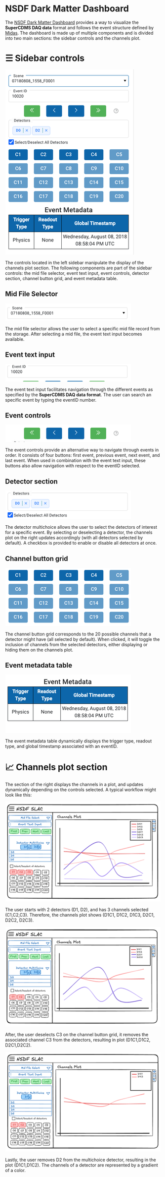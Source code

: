 # NSDF Dark Matter Dashboard

The [NSDF Dark Matter Dashboard](https://services.nationalsciencedatafabric.org/darkmatter) provides a way to visualize the **SuperCDMS DAQ data** format and follows the event structure defined by [Midas](https://daq00.triumf.ca/MidasWiki/index.php/Event_Structure). The dashboard is made up of multiple components and is divided into two main sections: the sidebar controls and the channels plot.

# ☰ Sidebar controls

![sidebar_controls](../assets/dashboard/leftsidebar.png)

The controls located in the left sidebar manipulate the display of the channels plot section. The following components are part of the sidebar controls: the mid file selector, event text input, event controls, detector section, channel button grid, and event metadata table.

## Mid File Selector

![mid_file_selector](../assets/dashboard/midfileselect_section.png)

The mid file selector allows the user to select a specific mid file record from the storage. After selecting a mid file, the event text input becomes available.

## Event text input

![event_text_input](../assets/dashboard/eventtextinput_section.png)

The event text input facilitates navigation through the different events as specified by the **SuperCDMS DAQ data format**. The user can search an specific event by typing the eventID number.

## Event controls

![event_controls](../assets/dashboard/eventcontrols_section.png)

The event controls provide an alternative way to navigate through events in order. It consists of four buttons: first event, previous event, next event, and last event. When used in combination with the event text input, these buttons also allow navigation with respect to the eventID selected.

## Detector section

![detectormultichoice](../assets/dashboard/multichoicedetectors_section.png)

The detector multichoice allows the user to select the detectors of interest for a specific event. By selecting or deselecting a detector, the channels plot on the right updates accordingly (with all detectors selected by default). A checkbox is provided to enable or disable all detectors at once.

## Channel button grid

![channel_button_grid](../assets/dashboard/channelgrid_section.png)

The channel button grid corresponds to the 20 possible channels that a detector might have (all selected by default). When clicked, it will toggle the inclusion of channels from the selected detectors, either displaying or hiding them on the channels plot.

## Event metadata table

![event_metadata_table](../assets/dashboard/eventmetadata_section.png)

The event metadata table dynamically displays the trigger type, readout type, and global timestamp associated with an eventID.

# 📈 Channels plot section

The section of the right displays the channels in a plot, and updates dynamically depending on the controls selected. A typical workflow might look like this:

![dashboard_workflow_1](../assets/dashboard/UI_SLAC_1.png)

The user starts with 2 detectors (D1, D2), and has 3 channels selected (C1,C2,C3). Therefore, the channels plot shows (D1C1, D1C2, D1C3, D2C1, D2C2, D2C3).

![dashboard_workflow_2](../assets/dashboard/UI_SLAC_2.png)

After, the user deselects C3 on the channel button grid, it removes the associated channel C3 from the detectors, resulting in plot (D1C1,D1C2, D2C1,D2C2).

![dashboard_workflow_3](../assets/dashboard/UI_SLAC_3.png)

Lastly, the user removes D2 from the multichoice detector, resulting in the plot (D1C1,D1C2). The channels of a detector are represented by a gradient of a color.
